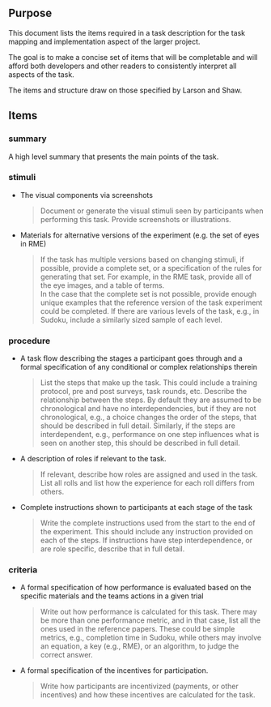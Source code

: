 ## Purpose
This document lists the items required in a task description for the task mapping and implementation aspect of the larger project.

The goal is to make a concise set of items that will be completable and will afford both developers and other readers to consistently interpret all aspects of the task.

The items and structure draw on those specified by Larson and Shaw.

## Items
### summary
A high level summary that presents the main points of the task.

### stimuli
- The visual components via screenshots
  > Document or generate the visual stimuli seen by participants when performing this task. Provide screenshots or illustrations.
- Materials for alternative versions of the experiment (e.g. the set of eyes in RME)
  > If the task has multiple versions based on changing stimuli, if possible, provide a complete set, or a specification of the rules for generating that set. For example, in the RME task, provide all of the eye images, and a table of terms.  
  > In the case that the complete set is not possible, provide enough unique examples that the reference version of the task experiment could be completed. If there are various levels of the task, e.g., in Sudoku, include a similarly sized sample of each level.

### procedure
- A task flow describing the stages a participant goes through and a formal specification of any conditional or complex relationships therein
  > List the steps that make up the task. This could include a training protocol, pre and post surveys, task rounds, etc.
  > Describe the relationship between the steps. By default they are assumed to be chronological and have no interdependencies, but if they are not chronological, e.g., a choice changes the order of the steps, that should be described in full detail. Similarly, if the steps are interdependent, e.g., performance on one step influences what is seen on another step, this should be described in full detail.
- A description of roles if relevant to the task.
  > If relevant, describe how roles are assigned and used in the task. List all rolls and list how the experience for each roll differs from others.
- Complete instructions shown to participants at each stage of the task
  > Write the complete instructions used from the start to the end of the experiment. This should include any instruction provided on each of the steps. If instructions have step interdependence, or are role specific, describe that in full detail.

### criteria
- A formal specification of how performance is evaluated based on the specific materials and the teams actions in a given trial
  > Write out how performance is calculated for this task. There may be more than one performance metric, and in that case, list all the ones used in the reference papers. These could be simple metrics, e.g., completion time in Sudoku, while others may involve an equation, a key (e.g., RME), or an algorithm, to judge the correct answer.
- A formal specification of the incentives for participation.
  > Write how participants are incentivized (payments, or other incentives) and how these incentives are calculated for the task.
